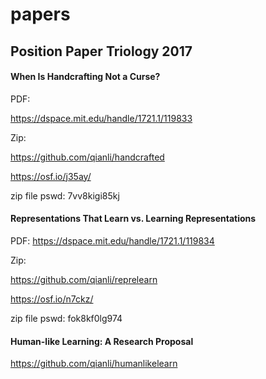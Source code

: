 # papers

## Position Paper Triology 2017

#### When Is Handcrafting Not a Curse?

PDF:

https://dspace.mit.edu/handle/1721.1/119833

Zip:

https://github.com/qianli/handcrafted

https://osf.io/j35ay/

zip file pswd: 7vv8kigi85kj

#### Representations That Learn vs. Learning Representations

PDF:
https://dspace.mit.edu/handle/1721.1/119834

Zip:

https://github.com/qianli/reprelearn

https://osf.io/n7ckz/

zip file pswd: fok8kf0lg974


#### Human-like Learning: A Research Proposal

https://github.com/qianli/humanlikelearn

